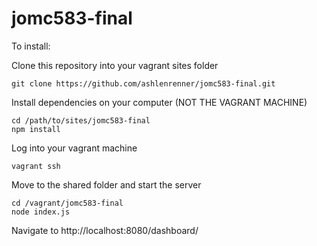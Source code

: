 # jomc583-final

To install:

Clone this repository into your vagrant sites folder

```
git clone https://github.com/ashlenrenner/jomc583-final.git
```

Install dependencies on your computer (NOT THE VAGRANT MACHINE)

```
cd /path/to/sites/jomc583-final
npm install
```

Log into your vagrant machine

```
vagrant ssh
```

Move to the shared folder and start the server

```
cd /vagrant/jomc583-final
node index.js
```

Navigate to http://localhost:8080/dashboard/

